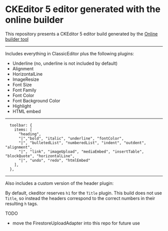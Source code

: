 # CKEditor 5 editor generated with the online builder

This repository presents a CKEditor 5 editor build generated by the [Online builder tool](https://ckeditor.com/ckeditor-5/online-builder)

---

Includes everything in ClassicEditor plus the following plugins:

- Underline (no, underline is not included by default)
- Alignment
- HorizontalLine
- ImageResize
- Font Size
- Font Family
- Font Color
- Font Background Color
- Highlight
- HTML embed

---

```
  toolbar: {
    items: [
      "heading",
      "|","bold", "italic", "underline", "fontColor",
      "|", "bulletedList", "numberedList", "indent", "outdent", "alignment",
      "|", "link", "imageUpload", "mediaEmbed", "insertTable", "blockQuote", "horizontalLine",
      "|", "undo", "redo", "htmlEmbed"
    ],
  },
```

---

Also includes a custom version of the header plugin: 

By default, ckeditor reserves `h1` for the `Title` plugin.  This build does not use `Title`, so instead the headers correspond to the correct numbers in their resulting `h` tags. 

TODO

- move the FirestoreUploadAdapter into this repo for future use
